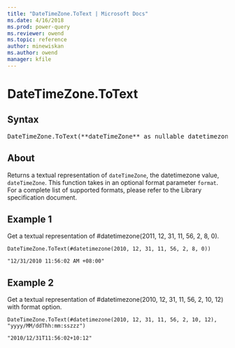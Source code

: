 ```yaml
---
title: "DateTimeZone.ToText | Microsoft Docs"
ms.date: 4/16/2018
ms.prod: power-query
ms.reviewer: owend
ms.topic: reference
author: minewiskan
ms.author: owend
manager: kfile
---
```

# DateTimeZone.ToText

## Syntax

<pre>
DateTimeZone.ToText(**dateTimeZone** as nullable datetimezone, optional **format** as nullable text, optional **culture** as nullable text) as nullable text
</pre>
  
## About  
Returns a textual representation of `dateTimeZone`, the datetimezone value, `dateTimeZone`. This function takes in an optional format parameter `format`. For a complete list of supported formats, please refer to the Library specification document.
  
## Example 1
Get a textual representation of #datetimezone(2011, 12, 31, 11, 56, 2, 8, 0).

```powerquery-m
DateTimeZone.ToText(#datetimezone(2010, 12, 31, 11, 56, 2, 8, 0))
```

```powerquery-m
"12/31/2010 11:56:02 AM +08:00"
```


## Example 2
Get a textual representation of #datetimezone(2010, 12, 31, 11, 56, 2, 10, 12) with format option.

```powerquery-m
DateTimeZone.ToText(#datetimezone(2010, 12, 31, 11, 56, 2, 10, 12), "yyyy/MM/ddThh:mm:sszzz")
```

```powerquery-m
"2010/12/31T11:56:02+10:12"
```
